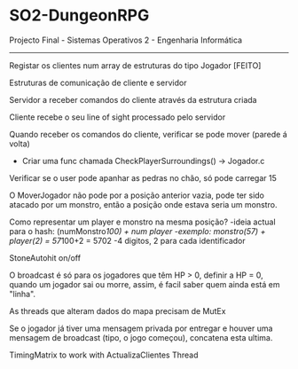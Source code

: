 ﻿# SO2-DungeonRPG
Projecto Final - Sistemas Operativos 2 - Engenharia Informática
________________________
Registar os clientes num array de estruturas do tipo Jogador [FEITO]

Estruturas de comunicação de cliente e servidor

Servidor a receber comandos do cliente através da estrutura criada

Cliente recebe o seu line of sight processado pelo servidor

Quando receber os comandos do cliente, verificar se pode mover (parede á volta)
  - Criar uma func chamada CheckPlayerSurroundings() -> Jogador.c

Verificar se o user pode apanhar as pedras no chão, só pode carregar 15

O MoverJogador não pode por a posição anterior vazia, pode ter sido atacado por um monstro, então a posição onde estava seria um monstro.

Como representar um player e monstro na mesma posição?
-ideia actual para o hash: (numMonstro*100) + num player
-exemplo: monstro(57) + player(2) = 57*100+2 = 5702
-4 digitos, 2 para cada identificador

StoneAutohit on/off

O broadcast é só para os jogadores que têm HP > 0, definir a HP = 0, quando um jogador sai ou morre, assim, é facil saber quem ainda está em "linha".

As threads que alteram dados do mapa precisam de MutEx

Se o jogador já tiver uma mensagem privada por entregar e houver uma mensagem de broadcast (tipo, o jogo começou), concatena esta ultima.

TimingMatrix to work with ActualizaClientes Thread